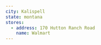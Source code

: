 ```yaml
---
city: Kalispell
state: montana
stores:
  - address: 170 Hutton Ranch Road
    name: Walmart
---
```

